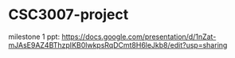 # CSC3007-project
milestone 1 ppt: https://docs.google.com/presentation/d/1nZat-mJAsE9AZ4BThzpIKB0lwkpsRqDCmt8H6leJkb8/edit?usp=sharing
